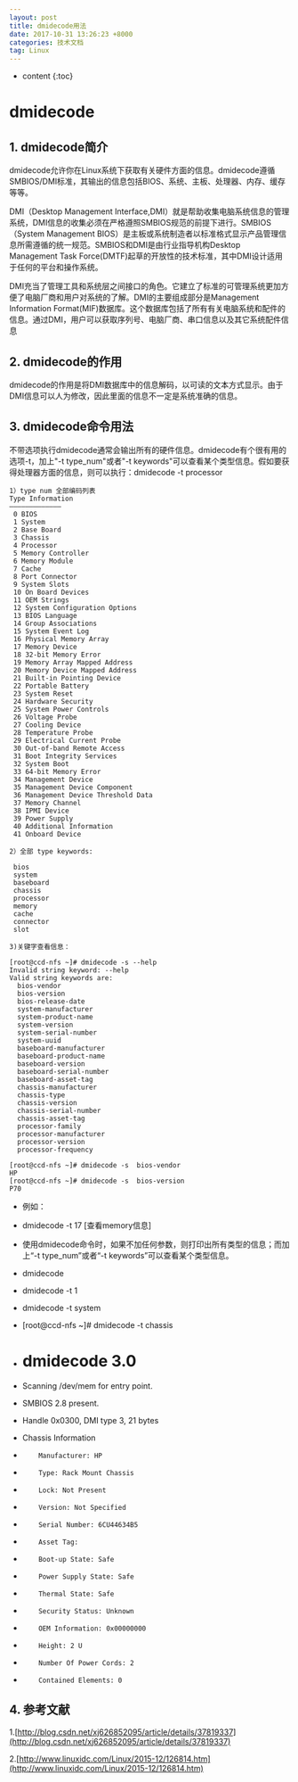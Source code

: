 ```yaml
---
layout: post
title: dmidecode用法
date: 2017-10-31 13:26:23 +8000
categories: 技术文档
tag: Linux
---
```


* content
{:toc}


# **dmidecode**

## 1. dmidecode简介

dmidecode允许你在Linux系统下获取有关硬件方面的信息。dmidecode遵循SMBIOS/DMI标准，其输出的信息包括BIOS、系统、主板、处理器、内存、缓存等等。

DMI（Desktop Management Interface,DMI）就是帮助收集电脑系统信息的管理系统，DMI信息的收集必须在严格遵照SMBIOS规范的前提下进行。SMBIOS（System Management BIOS）是主板或系统制造者以标准格式显示产品管理信息所需遵循的统一规范。SMBIOS和DMI是由行业指导机构Desktop Management Task Force(DMTF)起草的开放性的技术标准，其中DMI设计适用于任何的平台和操作系统。

DMI充当了管理工具和系统层之间接口的角色。它建立了标准的可管理系统更加方便了电脑厂商和用户对系统的了解。DMI的主要组成部分是Management Information Format(MIF)数据库。这个数据库包括了所有有关电脑系统和配件的信息。通过DMI，用户可以获取序列号、电脑厂商、串口信息以及其它系统配件信息


## 2. dmidecode的作用

dmidecode的作用是将DMI数据库中的信息解码，以可读的文本方式显示。由于DMI信息可以人为修改，因此里面的信息不一定是系统准确的信息。



## 3. dmidecode命令用法

不带选项执行dmidecode通常会输出所有的硬件信息。dmidecode有个很有用的选项-t，加上"-t type_num"或者"-t keywords"可以查看某个类型信息。假如要获得处理器方面的信息，则可以执行：dmidecode -t processor



```shell
1）type num 全部编码列表
Type Information
—————————————
 0 BIOS
 1 System
 2 Base Board
 3 Chassis
 4 Processor
 5 Memory Controller
 6 Memory Module
 7 Cache
 8 Port Connector
 9 System Slots
 10 On Board Devices
 11 OEM Strings
 12 System Configuration Options
 13 BIOS Language
 14 Group Associations
 15 System Event Log
 16 Physical Memory Array
 17 Memory Device
 18 32-bit Memory Error
 19 Memory Array Mapped Address
 20 Memory Device Mapped Address
 21 Built-in Pointing Device
 22 Portable Battery
 23 System Reset
 24 Hardware Security
 25 System Power Controls
 26 Voltage Probe
 27 Cooling Device
 28 Temperature Probe
 29 Electrical Current Probe
 30 Out-of-band Remote Access
 31 Boot Integrity Services
 32 System Boot
 33 64-bit Memory Error
 34 Management Device
 35 Management Device Component
 36 Management Device Threshold Data
 37 Memory Channel
 38 IPMI Device
 39 Power Supply
 40 Additional Information
 41 Onboard Device

2）全部 type keywords:

 bios
 system
 baseboard
 chassis
 processor
 memory
 cache
 connector
 slot

3)关键字查看信息：

[root@ccd-nfs ~]# dmidecode -s --help
Invalid string keyword: --help
Valid string keywords are:
  bios-vendor
  bios-version
  bios-release-date
  system-manufacturer
  system-product-name
  system-version
  system-serial-number
  system-uuid
  baseboard-manufacturer
  baseboard-product-name
  baseboard-version
  baseboard-serial-number
  baseboard-asset-tag
  chassis-manufacturer
  chassis-type
  chassis-version
  chassis-serial-number
  chassis-asset-tag
  processor-family
  processor-manufacturer
  processor-version
  processor-frequency

[root@ccd-nfs ~]# dmidecode -s  bios-vendor
HP
[root@ccd-nfs ~]# dmidecode -s  bios-version
P70
```



- 例如：
- dmidecode -t 17 [查看memory信息]
- 使用dmidecode命令时，如果不加任何参数，则打印出所有类型的信息；而加上“-t type_num”或者“-t keywords”可以查看某个类型信息。
- dmidecode
- dmidecode -t 1
- dmidecode -t system

- [root@ccd-nfs ~]# dmidecode -t chassis
- # dmidecode 3.0
- Scanning /dev/mem for entry point.
- SMBIOS 2.8 present.

- Handle 0x0300, DMI type 3, 21 bytes
- Chassis Information
-         Manufacturer: HP
-         Type: Rack Mount Chassis
-         Lock: Not Present
-         Version: Not Specified
-         Serial Number: 6CU44634B5
-         Asset Tag:
-         Boot-up State: Safe
-         Power Supply State: Safe
-         Thermal State: Safe
-         Security Status: Unknown
-         OEM Information: 0x00000000
-         Height: 2 U
-         Number Of Power Cords: 2
-         Contained Elements: 0

## 4. 参考文献

1.[http://blog.csdn.net/xj626852095/article/details/37819337](http://blog.csdn.net/xj626852095/article/details/37819337)

2.[http://www.linuxidc.com/Linux/2015-12/126814.htm](http://www.linuxidc.com/Linux/2015-12/126814.htm)
